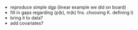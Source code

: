 - reproduce simple dgp (linear example we did on board)
- fill in gaps regarding (p(k), m(k) fns. choosing K. defining l)
- bring it to data?
- add covariates?